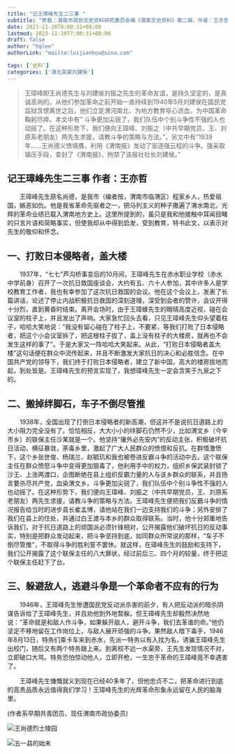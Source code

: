 ```yaml
---
title: "记王璋峰先生二三事 "
subtitle: "原载：渭南市政协文史资料研究委员会编《渭南文史资料》第二辑，作者：王亦哲"
date: 2023-11-26T8:00:31+08:00
lastmod: 2023-11-26T7:00:31+08:00
draft: false
author: "hqlee"
authorLink: "mailto:luijianhou@sina.com"

tags: [‘史料’]
categories: ['渭北英豪刘建侯']
---
```



>王璋峰即王尚德先生与刘建侯刘振之先生的革命友谊，是持久坚定的，是真诚高尚的。从他们参加革命之前开始一直持续到1940年5月刘建侯在国民党监狱含恨离世之后，他们立足渭河南北，为地方教育呕心沥血，为中国革命鞠躬尽瘁。本文中有“ 斗争更加尖锐了，我们队伍中个别斗争性不强的人也动摇了。在这种形势下，我们便向王璋峰、刘振之（中共早期党员，王、刘原系老朋友）两先生求援，请教斗争的策略与方法。”，另文中有“1939年……王尚德义愤填膺，利用《渭南报》发动了驱逐强云程的斗争。强采取镇压手段，查封了《渭南报》，拘禁了该报社社长刘建侯。”


## 记王璋峰先生二三事  作者：王亦哲


　　王璋峰先生原名尚德，是我市（编者按，渭南市临渭区）程家乡人，热爱祖国，嫉恶如仇。他是我省革命先驱者之一，把马列主义的种子撒遍了渭水南北，光辉的革命业绩已载入渭南地方史上。这里所提到的，虽只是我和他接触中耳闻目睹的只言片语和简略事实，但使我却从中得到启发，受到教育，特书此文，以表示对先生的敬仰和怀念。

## 一、打败日本侵略者，盖大楼
　　1937年，“七七”芦沟桥事变后的10月间，王璋峰先生在赤水职业学校（赤水中学前身）召开了一次抗日救国座谈会，大约有五、六十人参加，其中许多人是学校教育工作者，我也有幸参加了这次抗日救国的会议。他在这个会议上，发表了长篇讲话，论述了停止内战积极抗日救国的深刻道理，深受到会者的赞许，会议开得十分烈，直到黄昏时结束。离开会场时，由于王璋蜂先生的眼晴高度近视，碰在会议室的柱子上，并且发出了声响。大家急忙回头去看，只见王璋峰先生仰头望着柱子，哈哈大笑地说：“我没有留心碰在了柱子上，不要紧，等我们打败了日本侵略者，把这个小会议室拆了，把这根柱子拔了，盖上没有柱子的大楼房，就再也不会发生这样的事了”。于是大家又一阵哈哈大笑起来。从此，“打败日本侵略者盖大楼”这句话便在群众中流传起来，并且不断激发大家抗日的决心和必胜信念。在中国共产党的领导下，我们终于打败日本侵略者，建立了新中国，高大的楼房拔地而起，到处皆是。王璋峰先生的预言实现了，我想璋峰先生一定会含笑于九泉之下的。


## 二、搬掉绊脚石，车子不倒尽管推
　　1938年，全国出现了打倒日本侵略者的新高潮，但这并不是说抗日道路上的大小阻力完全没有了。恰恰相反，大大小小的绊脚石仍然不少，比如渭文乡（今辛市乡）的联保主任沙某就是一个。他坚持“攘外必先安内”的反动主张，积极破坏抗日活动，横征暴敛，荼毒乡里，激起了广大人民群众的愤恨和反抗。在群情激愤下，这个乡张世俊、杨瑞兰、赵毓玑和我也被卷进反霸斗争的活动中去。这个联保主任在群众愤怒斗争中变得更加狠毒了，他利用手中的权力，组织乡保武装封锁了沙王、上涨两渡口，企图断绝在县上组织反霸力量的人与该乡群众的联系，并且扬言要杀尽共产党，血染渭文乡。斗争更加尖锐了，我们队伍中个别斗争性不强的人也动摇了。在这种形势下，我们便向王璋峰、刘振之（中共早期党员，王、刘原系老朋友）两先生求援，请教斗争的策略与方法。王璋峰先生便把我们反霸斗争的情况报告给当时的进步县长崔孟博，请他站在我们一边支持我们的斗争；另外安排了我们在县上的住处，并通过白王渡与本乡的群众取得联系。当时，他十分郑重地告诉我们，对于抗日道路上的顽国派必须针锋相对，公开揭露他们破坏抗日的反动事实，特别是把群众发动起来，把斗争坚持到底，如同群众所常说的那样，“车子不倒尽管推”，不取得斗争的胜利誓不罢休。就这样，在璋峰先生的鼓励和支持下，我们公开揭露了这个联保主任的八大罪状，经过前后三、四个月的较量，终于把这个联保主任赶下了台。

## 三、躲避敌人，逃避斗争是一个革命者不应有的行为
　　1946年，王璋峰先生惨遭国民党反动派杀害的前夕，有人把反动派的暗杀阴谋告诉给了王璋峰先生，并且劝他到外地暂躲。但王璋峰先生却毅然决然地说：“革命就是和敌人作斗争，如果躲开敌人，避开斗争，我们去革谁的命。”他仍坚定不移地留在工作岗位上，与敌人展开顽强的斗争。果然敌人暗下毒手，1946年8月13日，特务们乘卡车来到赤水，先派一特务以有入找为名，诱骗王璋峰先生出校门，随后又有两个特务跟上来。到离校不远一水渠旁，王先生发现情况不对，立即破口大骂。特务恐怕惊动他人，立即开枪，一生忠于革命的王璋峰竟不幸遇害了。


　　王璋峰先生慷慨就义到现在已经40多年了，但他忠贞不二，把革命进行到底的高贵品质永远值得我们学习！王璋峰先生的光辉革命形象永远留在人民的脑海里。

(作者系早期共青团员、现任渭南市政协委员)

![王尚德烈士陵园](/images/ljh/ljh038-1.png "王尚德烈士陵园为纪念陕西地区共青团最早创建人、地区农民运动旗手、陕东革命教育家王尚德烈士而修建")

![五一县的始末](/images/ljh/ljh037-1.jpg "渭南市政协文史资料研究委员会编《渭南文史资料》第二辑")

